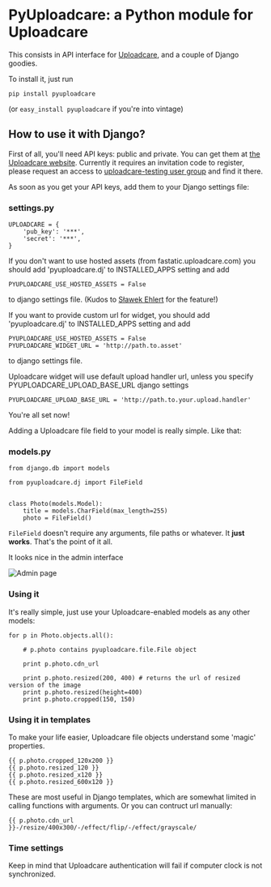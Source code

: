 # PyUploadcare: a Python module for Uploadcare

This consists in API interface for [Uploadcare][1], and a couple of Django goodies.

To install it, just run

    pip install pyuploadcare

(or `easy_install pyuploadcare` if you're into vintage)

## How to use it with Django?

First of all, you'll need API keys: public and private. You can get them at [the Uploadcare website][1]. Currently it requires an invitation code to register, please request an access to [uploadcare-testing user group][2] and find it there.

As soon as you get your API keys, add them to your Django settings file:

### settings.py

    UPLOADCARE = {
        'pub_key': '***',
        'secret': '***',
    }

If you don't want to use hosted assets (from fastatic.uploadcare.com) you
should add 'pyuploadcare.dj' to INSTALLED_APPS setting and add

    PYUPLOADCARE_USE_HOSTED_ASSETS = False


to django settings file. (Kudos to [Sławek Ehlert][3] for the feature!)

[3]: https://github.com/slafs

If you want to provide custom url for widget, you should add 'pyuploadcare.dj'
to INSTALLED_APPS setting and add

    PYUPLOADCARE_USE_HOSTED_ASSETS = False
    PYUPLOADCARE_WIDGET_URL = 'http://path.to.asset'


to django settings file.

Uploadcare widget will use default upload handler url, unless you specify
PYUPLOADCARE_UPLOAD_BASE_URL django settings

    PYUPLOADCARE_UPLOAD_BASE_URL = 'http://path.to.your.upload.handler'


You're all set now!

Adding a Uploadcare file field to your model is really simple. Like that:

### models.py

    from django.db import models

    from pyuploadcare.dj import FileField


    class Photo(models.Model):
        title = models.CharField(max_length=255)
        photo = FileField()

`FileField` doesn't require any arguments, file paths or whatever. It **just works**. That's the point of it all.

It looks nice in the admin interface

![Admin page](https://ucarecdn.com/84e614e4-8faf-4090-ba3a-83294715434b/)

### Using it

It's really simple, just use your Uploadcare-enabled models as any other models:

    for p in Photo.objects.all():

        # p.photo contains pyuploadcare.file.File object

        print p.photo.cdn_url

        print p.photo.resized(200, 400) # returns the url of resized version of the image
        print p.photo.resized(height=400)
        print p.photo.cropped(150, 150)

### Using it in templates

To make your life easier, Uploadcare file objects understand some 'magic' properties.

    {{ p.photo.cropped_120x200 }}
    {{ p.photo.resized_120 }}
    {{ p.photo.resized_x120 }}
    {{ p.photo.resized_600x120 }}

These are most useful in Django templates, which are somewhat limited in calling functions with arguments.
Or you can contruct url manually:

    {{ p.photo.cdn_url }}-/resize/400x300/-/effect/flip/-/effect/grayscale/


### Time settings

Keep in mind that Uploadcare authentication will fail if computer clock is not synchronized.


[1]: https://uploadcare.com/
[2]: https://groups.google.com/group/uploadcare-testing
